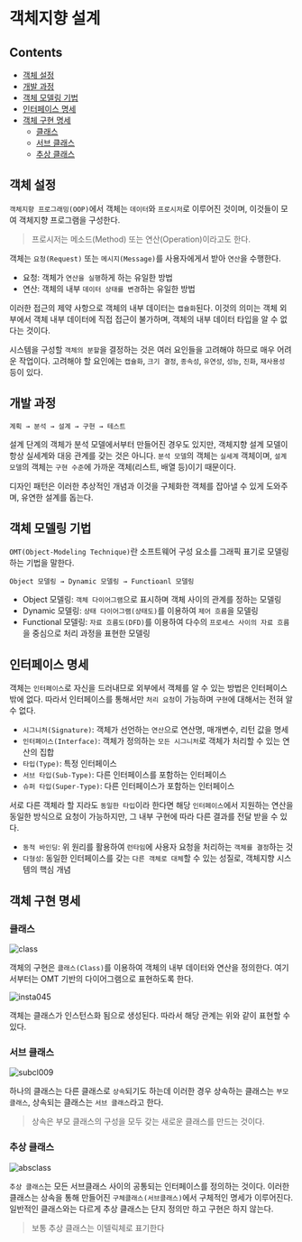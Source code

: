 객체지향 설계
===

Contents
---

- [객체 설정](#객체-설정)
- [개발 과정](#개발-과정)
- [객체 모델링 기법](#객체-모델링-기법)
- [인터페이스 명세](#인터페이스-명세)
- [객체 구현 명세](#객체-구현-명세)
  - [클래스](#클래스)
  - [서브 클래스](#서브-클래스)
  - [추상 클래스](#추상-클래스)

객체 설정
---

`객체지향 프로그래밍(OOP)`에서 객체는 `데이터`와 `프로시저`로 이루어진 것이며, 이것들이 모여 객체지향 프로그램을 구성한다.

> 프로시저는 메소드(Method) 또는 연산(Operation)이라고도 한다.

객체는 `요청(Request)` 또는 `메시지(Message)`를 사용자에게서 받아 `연산`을 수행한다. 

- 요청: 객체가 `연산을 실행`하게 하는 유일한 방법
- 연산: 객체의 내부 `데이터 상태를 변경`하는 유일한 방법

이러한 접근의 제약 사항으로 객체의 내부 데이터는 `캡슐화`된다. 이것의 의미는 객체 외부에서 객체 내부 데이터에 직접 접근이 불가하며, 객체의 내부 데이터 타입을 알 수 없다는 것이다.

시스템을 구성할 `객체의 분할`을 결정하는 것은 여러 요인들을 고려해야 하므로 매우 어려운 작업이다. 고려해야 할 요인에는 `캡슐화`, `크기 결정`, `종속성`, `유연성`, `성능`, `진화`, `재사용성` 등이 있다.

개발 과정
---

```
계획 → 분석 → 설계 → 구현 → 테스트
```

설계 단계의 객체가 분석 모델에서부터 만들어진 경우도 있지만, 객체지향 설계 모델이 항상 실세계와 대응 관계를 갖는 것은 아니다. `분석 모델`의 객체는 `실세계` 객체이며, `설계 모델`의 객체는 `구현 수준`에 가까운 객체(리스트, 배열 등)이기 때문이다.

디자인 패턴은 이러한 추상적인 개념과 이것을 구체화한 객체를 잡아낼 수 있게 도와주며, 유연한 설계를 돕는다.

객체 모델링 기법
---

`OMT(Object-Modeling Technique)`란 소프트웨어 구성 요소를 그래픽 표기로 모델링하는 기법을 말한다.

```
Object 모델링 → Dynamic 모델링 → Functioanl 모델링
```

- Object 모델링: `객체 다이어그램`으로 표시하며 객체 사이의 관계를 정하는 모델링
- Dynamic 모델링: `상태 다이어그램(상태도)`를 이용하여 `제어 흐름`을 모델링
- Functional 모델링: `자료 흐름도(DFD)`를 이용하여 다수의 `프로세스 사이의 자료 흐름`을 중심으로 처리 과정을 표현한 모델링

인터페이스 명세
---

객체는 `인터페이스`로 자신을 드러내므로 외부에서 객체를 알 수 있는 방법은 인터페이스 밖에 없다. 따라서 인터페이스를 통해서만 `처리 요청`이 가능하며 `구현`에 대해서는 전혀 알 수 없다.

- `시그니처(Signature)`: 객체가 선언하는 `연산`으로 연산명, 매개변수, 리턴 값을 명세
- `인터페이스(Interface)`: 객체가 정의하는 `모든 시그니처`로 객체가 처리할 수 있는 연산의 집합
- `타입(Type)`: 특정 인터페이스
- `서브 타입(Sub-Type)`: 다른 인터페이스를 포함하는 인터페이스
- `슈퍼 타입(Super-Type)`: 다른 인터페이스가 포함하는 인터페이스

서로 다른 객체라 할 지라도 `동일한 타입`이라 한다면 해당 `인터페이스`에서 지원하는 연산을 동일한 방식으로 요청이 가능하지만, 그 내부 구현에 따라 다른 결과를 전달 받을 수 있다.

- `동적 바인딩`: 위 원리를 활용하여 `런타임`에 사용자 요청을 처리하는 `객체를 결정`하는 것
- `다형성`: 동일한 인터페이스를 갖는 `다른 객체로 대체`할 수 있는 성질로, 객체지향 시스템의 핵심 개념

객체 구현 명세
---

### 클래스

![class](https://www.cs.unc.edu/~stotts/GOF/hires/Pictures/class.gif)

객체의 구현은 `클래스(Class)`를 이용하여 객체의 내부 데이터와 연산을 정의한다. 여기서부터는 OMT 기반의 다이어그램으로 표현하도록 한다.

![insta045](https://www.cs.unc.edu/~stotts/GOF/hires/Pictures/insta045.gif)

객체는 클래스가 인스턴스화 됨으로 생성된다. 따라서 해당 관계는 위와 같이 표현할 수 있다.

### 서브 클래스

![subcl009](https://www.cs.unc.edu/~stotts/GOF/hires/Pictures/subcl009.gif)

하나의 클래스는 다른 클래스로 `상속`되기도 하는데 이러한 경우 상속하는 클래스는 `부모 클래스`, 상속되는 클래스는 `서브 클래스`라고 한다.

> 상속은 부모 클래스의 구성을 모두 갖는 새로운 클래스를 만드는 것이다.

### 추상 클래스

![absclass](https://www.cs.unc.edu/~stotts/GOF/hires/Pictures/absclass.gif)

`추상 클래스`는 모든 서브클래스 사이의 공통되는 인터페이스를 정의하는 것이다. 이러한 클래스는 상속을 통해 만들어진 `구체클래스(서브클래스)`에서 구체적인 명세가 이루어진다. 일반적인 클래스와는 다르게 추상 클래스는 단지 정의만 하고 구현은 하지 않는다.

> 보통 추상 클래스는 이텔릭체로 표기한다
